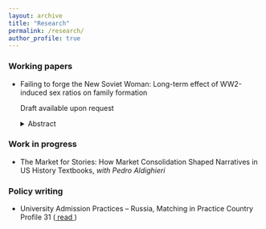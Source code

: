 ```yaml
---
layout: archive
title: "Research"
permalink: /research/
author_profile: true
---
```


### Working papers

 * Failing to forge the New Soviet Woman: Long-term effect of WW2-induced sex ratios on family formation
   
   Draft available upon request
   <details>
   <summary>Abstract</summary>
   <br>
   <blockquote style="text-align: justify;">
     Does male scarcity empower women, or, conversely, push them to become more dependent and conform to traditional gender roles? Drawing on the episode of extreme male scarcity caused by 27 million Soviet casualties during WWII, I find that male scarcity decreases women's bargaining power in the marriage market, leading to a long-term rise in conservative gender attitudes and willingness to create a family. Based on exogenous local within-region variation in the military deaths, I identify a causal effect of a 10 percentage-point increase in female share leading to a 3.3 percentage-point increase in the share of married females today. Using survey data, I document that in historically more male-scarce localities modern-day respondents are 11 percentage points more likely to find marriage important and 20 to 40 percentage points more likely to believe in conservative gender roles in the family. To reconcile these results with the literature, I show that the effect of sex ratio skewness is more pronounced in districts where females were already a part of the labor force before the war. Overall, I show how male scarcity, when female labor force participation is high to start with, leads to more conservative and family-oriented societal norms.
  </blockquote>
 </details>

### Work in progress 

 * The Market for Stories: How Market Consolidation Shaped Narratives in US History Textbooks, *with Pedro Aldighieri*

  

### Policy writing

 * University Admission Practices – Russia, Matching in Practice Country Profile 31 (<a href="https://www.matching-in-practice.eu/university-admission-practices-russia/"> read </a>)
